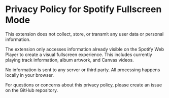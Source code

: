 # Privacy Policy for Spotify Fullscreen Mode

This extension does not collect, store, or transmit any user data or personal information.

The extension only accesses information already visible on the Spotify Web Player to create a visual fullscreen experience. This includes currently playing track information, album artwork, and Canvas videos.

No information is sent to any server or third party. All processing happens locally in your browser.

For questions or concerns about this privacy policy, please create an issue on the GitHub repository.
